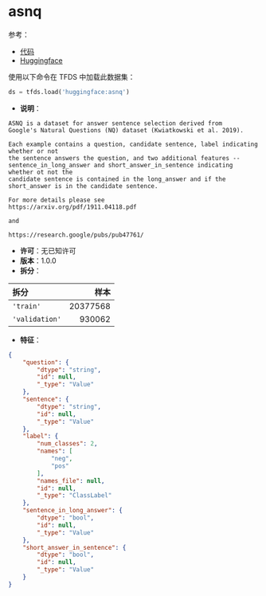 # asnq

参考：

- [代码](https://github.com/huggingface/datasets/blob/master/datasets/asnq)
- [Huggingface](https://huggingface.co/datasets/asnq)

使用以下命令在 TFDS 中加载此数据集：

```python
ds = tfds.load('huggingface:asnq')
```

- **说明**：

```
ASNQ is a dataset for answer sentence selection derived from
Google's Natural Questions (NQ) dataset (Kwiatkowski et al. 2019).

Each example contains a question, candidate sentence, label indicating whether or not
the sentence answers the question, and two additional features --
sentence_in_long_answer and short_answer_in_sentence indicating whether ot not the
candidate sentence is contained in the long_answer and if the short_answer is in the candidate sentence.

For more details please see
https://arxiv.org/pdf/1911.04118.pdf

and

https://research.google/pubs/pub47761/
```

- **许可**：无已知许可
- **版本**：1.0.0
- **拆分**：

拆分 | 样本
:-- | --:
`'train'` | 20377568
`'validation'` | 930062

- **特征**：

```json
{
    "question": {
        "dtype": "string",
        "id": null,
        "_type": "Value"
    },
    "sentence": {
        "dtype": "string",
        "id": null,
        "_type": "Value"
    },
    "label": {
        "num_classes": 2,
        "names": [
            "neg",
            "pos"
        ],
        "names_file": null,
        "id": null,
        "_type": "ClassLabel"
    },
    "sentence_in_long_answer": {
        "dtype": "bool",
        "id": null,
        "_type": "Value"
    },
    "short_answer_in_sentence": {
        "dtype": "bool",
        "id": null,
        "_type": "Value"
    }
}
```
